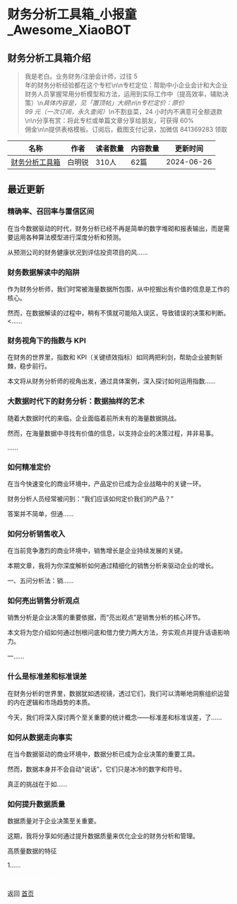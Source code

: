 # 财务分析工具箱_小报童_Awesome_XiaoBOT

## 财务分析工具箱介绍
> 我是老白。业务财务/注册会计师，过往 5  
年的财务分析经验都在这个专栏\n\n专栏定位：帮助中小企业会计和大企业财务人员掌握常用分析模型和方法，运用到实际工作中（提高效率，辅助决策）\n*具体内容是，见「置顶帖」大纲\n\n专栏定价：原价  
99 元（一次订阅，永久查阅）\n*不割韭菜，24 小时内不满意可全额退款\n\n分享有赏：将此专栏或单篇文章分享给朋友，可获得 60%  
佣金\n\n提供表格模板。订阅后，截图支付记录，加微信 841369283 领取  
  


|名称|作者|读者数量|内容数量|更新时间|
|---|---|---|---|---|
|[财务分析工具箱](https://xiaobot.net/p/FPAtools?refer=0b133df9-27dc-423b-8101-639049001c13)|白明锐|310人|62篇|2024-06-26|

## 最近更新
### 精确率、召回率与置信区间

在当今数据驱动的时代，财务分析已经不再是简单的数字堆砌和报表输出，而是需要运用各种算法模型进行深度分析和预测。

从预测公司的财务健康状况到评估投资项目的风......

### 财务数据解读中的陷阱

作为财务分析师，我们时常被海量数据所包围，从中挖掘出有价值的信息是工作的核心。

然而，在数据解读的过程中，稍有不慎就可能陷入误区，导致错误的决策和判断。<......

### 财务视角下的指数与 KPI

在财务的世界里，指数和 KPI（关键绩效指标）如同两把利剑，帮助企业披荆斩棘，稳步前行。

本文将从财务分析师的视角出发，通过具体案例，深入探讨如何运用指数......

### 大数据时代下的财务分析：数据抽样的艺术

随着大数据时代的来临，企业面临着前所未有的海量数据挑战。

然而，在海量数据中寻找有价值的信息，以支持企业的决策过程，并非易事。

......

### 如何精准定价

在当今快速变化的商业环境中，产品定价已成为企业战略中的关键一环。

财务分析人员经常被问到：“我们应该如何定价我们的产品？”

答案并不简单，但通......

### 如何分析销售收入

在当前竞争激烈的商业环境中，销售增长是企业持续发展的关键。

本期文章，我将为你深度解析如何通过精细化的销售分析来驱动企业的增长。

一、五问分析法：销......

### 如何亮出销售分析观点

销售分析是企业决策的重要依据，而“亮出观点”是销售分析的核心环节。

本文将为您介绍如何通过刨根问底和借力使力两大方法，夯实观点并提升话语影响力。

一......

### 什么是标准差和标准误差

在财务分析的世界里，数据犹如透视镜，透过它们，我们可以清晰地洞察组织运营的内在逻辑和市场趋势的本质。

今天，我们将深入探讨两个至关重要的统计概念——标准差和标准误差，了......

### 如何从数据走向事实

在当今数据驱动的商业环境中，数据分析已成为企业决策的重要工具。

然而，数据本身并不会自动“说话”，它们只是冰冷的数字和符号。

真正的挑战在于如......

### 如何提升数据质量

数据质量对于企业决策至关重要。

这期，我将分享如何通过提升数据质量来优化企业的财务分析和管理。

高质量数据的特征

1......


<a href="https://github.com/Reno9527/awesome-xiaobot" style="color: white; text-decoration: none;">awesome-xiaobot</a>

返回 [首页](../README.md)
